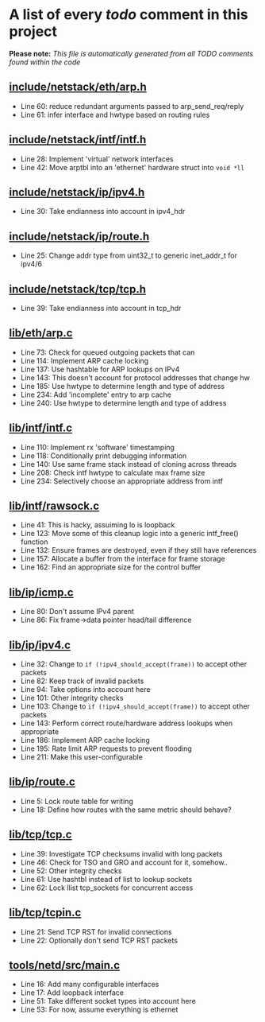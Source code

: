 # A list of every _todo_ comment in this project
**Please note:** _This file is automatically generated from all TODO comments found within the code_
## [include/netstack/eth/arp.h](include/netstack/eth/arp.h)
  - Line 60: reduce redundant arguments passed to arp_send_req/reply
  - Line 61: infer interface and hwtype based on routing rules

## [include/netstack/intf/intf.h](include/netstack/intf/intf.h)
  - Line 28: Implement 'virtual' network interfaces
  - Line 42: Move arptbl into an 'ethernet' hardware struct into `void *ll`

## [include/netstack/ip/ipv4.h](include/netstack/ip/ipv4.h)
  - Line 30: Take endianness into account in ipv4_hdr

## [include/netstack/ip/route.h](include/netstack/ip/route.h)
  - Line 25: Change addr type from uint32_t to generic inet_addr_t for ipv4/6

## [include/netstack/tcp/tcp.h](include/netstack/tcp/tcp.h)
  - Line 39: Take endianness into account in tcp_hdr

## [lib/eth/arp.c](lib/eth/arp.c)
  - Line 73: Check for queued outgoing packets that can
  - Line 114: Implement ARP cache locking
  - Line 137: Use hashtable for ARP lookups on IPv4
  - Line 143: This doesn't account for protocol addresses that change hw
  - Line 185: Use hwtype to determine length and type of address
  - Line 234: Add 'incomplete' entry to arp cache
  - Line 240: Use hwtype to determine length and type of address

## [lib/intf/intf.c](lib/intf/intf.c)
  - Line 110: Implement rx 'software' timestamping
  - Line 118: Conditionally print debugging information
  - Line 140: Use same frame stack instead of cloning across threads
  - Line 208: Check intf hwtype to calculate max frame size
  - Line 234: Selectively choose an appropriate address from intf

## [lib/intf/rawsock.c](lib/intf/rawsock.c)
  - Line 41: This is hacky, assuiming lo is loopback
  - Line 123: Move some of this cleanup logic into a generic intf_free() function
  - Line 132: Ensure frames are destroyed, even if they still have references
  - Line 157: Allocate a buffer from the interface for frame storage
  - Line 162: Find an appropriate size for the control buffer

## [lib/ip/icmp.c](lib/ip/icmp.c)
  - Line 80: Don't assume IPv4 parent
  - Line 86: Fix frame->data pointer head/tail difference

## [lib/ip/ipv4.c](lib/ip/ipv4.c)
  - Line 32: Change to `if (!ipv4_should_accept(frame))` to accept other packets
  - Line 82: Keep track of invalid packets
  - Line 94: Take options into account here
  - Line 101: Other integrity checks
  - Line 103: Change to `if (!ipv4_should_accept(frame))` to accept other packets
  - Line 143: Perform correct route/hardware address lookups when appropriate
  - Line 186: Implement ARP cache locking
  - Line 195: Rate limit ARP requests to prevent flooding
  - Line 211: Make this user-configurable

## [lib/ip/route.c](lib/ip/route.c)
  - Line 5: Lock route table for writing
  - Line 18: Define how routes with the same metric should behave?

## [lib/tcp/tcp.c](lib/tcp/tcp.c)
  - Line 39: Investigate TCP checksums invalid with long packets
  - Line 46: Check for TSO and GRO and account for it, somehow..
  - Line 52: Other integrity checks
  - Line 61: Use hashtbl instead of list to lookup sockets
  - Line 62: Lock llist tcp_sockets for concurrent access

## [lib/tcp/tcpin.c](lib/tcp/tcpin.c)
  - Line 21: Send TCP RST for invalid connections
  - Line 22: Optionally don't send TCP RST packets

## [tools/netd/src/main.c](tools/netd/src/main.c)
  - Line 16: Add many configurable interfaces
  - Line 17: Add loopback interface
  - Line 51: Take different socket types into account here
  - Line 53: For now, assume everything is ethernet
